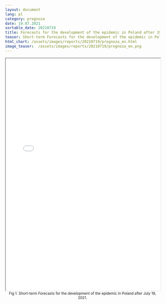```yaml
---
layout: document
lang: pl
category: prognoza
date: 19.07.2021
sortable_date: 20210719
title: Forecasts for the development of the epidemic in Poland after 19.07.2021 
teaser: Short-term Forecasts for the development of the epidemic in Poland.
html_chart: /assets/images/reports/20210719/prognoza_en.html
image_teaser:  /assets/images/reports/20210719/prognoza_en.png
---
```


<div style="text-align: center" class="row 80%">
    <span class="image fit">
        <iframe src="{{ page.html_chart }}" alt="" style="width: 100%; height:54em;"></iframe>
    </span>
    <small>Fig 1. Short-term Forecasts for the development of the epidemic in Poland after July 19, 2021.</small>
</div>
